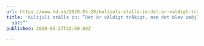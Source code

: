 ```yaml
---
url: https://www.hd.se/2020-05-28/kulijuli-stalls-in-det-ar-valdigt-trakigt-men-det-blev
title: 'Kulijuli ställs in: ”Det är väldigt tråkigt, men det blev omöjligt på alla
  sätt”'
published: 2020-05-27T22:00:00Z

---
```

